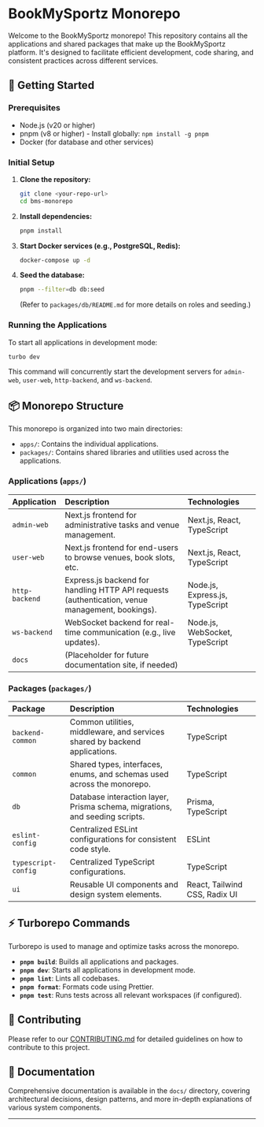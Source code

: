 # BookMySportz Monorepo

Welcome to the BookMySportz monorepo! This repository contains all the applications and shared packages that make up the BookMySportz platform. It's designed to facilitate efficient development, code sharing, and consistent practices across different services.

## 🚀 Getting Started

### Prerequisites

*   Node.js (v20 or higher)
*   pnpm (v8 or higher) - Install globally: `npm install -g pnpm`
*   Docker (for database and other services)

### Initial Setup

1.  **Clone the repository:**
    ```bash
    git clone <your-repo-url>
    cd bms-monorepo
    ```
2.  **Install dependencies:**
    ```bash
    pnpm install
    ```
3.  **Start Docker services (e.g., PostgreSQL, Redis):**
    ```bash
    docker-compose up -d
    ```
4.  **Seed the database:**
    ```bash
    pnpm --filter=db db:seed
    ```
    (Refer to `packages/db/README.md` for more details on roles and seeding.)

### Running the Applications

To start all applications in development mode:

```bash
turbo dev
```

This command will concurrently start the development servers for `admin-web`, `user-web`, `http-backend`, and `ws-backend`.

## 📦 Monorepo Structure

This monorepo is organized into two main directories:

*   `apps/`: Contains the individual applications.
*   `packages/`: Contains shared libraries and utilities used across the applications.

### Applications (`apps/`)

| Application      | Description                                                              | Technologies |
| :--------------- | :----------------------------------------------------------------------- | :----------- |
| `admin-web`      | Next.js frontend for administrative tasks and venue management.          | Next.js, React, TypeScript |
| `user-web`       | Next.js frontend for end-users to browse venues, book slots, etc.        | Next.js, React, TypeScript |
| `http-backend`   | Express.js backend for handling HTTP API requests (authentication, venue management, bookings). | Node.js, Express.js, TypeScript |
| `ws-backend`     | WebSocket backend for real-time communication (e.g., live updates).      | Node.js, WebSocket, TypeScript |
| `docs`           | (Placeholder for future documentation site, if needed)                   |              |

### Packages (`packages/`)

| Package              | Description                                                              | Technologies |
| :------------------- | :----------------------------------------------------------------------- | :----------- |
| `backend-common`     | Common utilities, middleware, and services shared by backend applications. | TypeScript |
| `common`             | Shared types, interfaces, enums, and schemas used across the monorepo.   | TypeScript |
| `db`                 | Database interaction layer, Prisma schema, migrations, and seeding scripts. | Prisma, TypeScript |
| `eslint-config`      | Centralized ESLint configurations for consistent code style.             | ESLint |
| `typescript-config`  | Centralized TypeScript configurations.                                   | TypeScript |
| `ui`                 | Reusable UI components and design system elements.                       | React, Tailwind CSS, Radix UI |

## ⚡ Turborepo Commands

Turborepo is used to manage and optimize tasks across the monorepo.

*   **`pnpm build`**: Builds all applications and packages.
*   **`pnpm dev`**: Starts all applications in development mode.
*   **`pnpm lint`**: Lints all codebases.
*   **`pnpm format`**: Formats code using Prettier.
*   **`pnpm test`**: Runs tests across all relevant workspaces (if configured).

## 🤝 Contributing

Please refer to our [CONTRIBUTING.md](CONTRIBUTING.md) for detailed guidelines on how to contribute to this project.

## 📄 Documentation

Comprehensive documentation is available in the `docs/` directory, covering architectural decisions, design patterns, and more in-depth explanations of various system components.

---